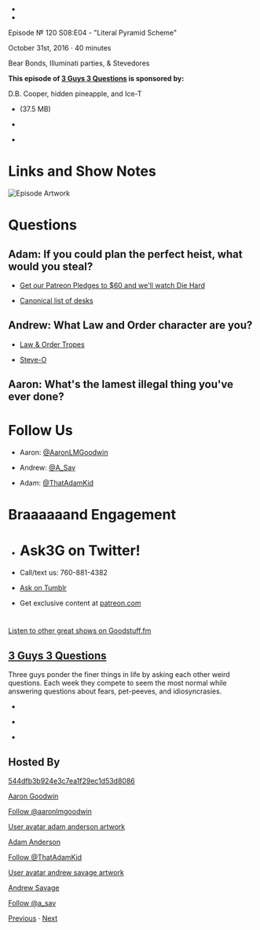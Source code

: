 -

-

Episode № 120 S08:E04 - "Literal Pyramid Scheme"

October 31st, 2016 · 40 minutes

Bear Bonds, Illuminati parties, & Stevedores

**This episode of [3 Guys 3 Questions](/3g3q) is sponsored by:**

D.B. Cooper, hidden pineapple, and Ice-T

- [](http://podcasts-1.feedpress.co/13789/3G3Q%20-%20S08E03.mp3)(37.5 MB)

- [](http://twitter.com/intent/tweet?text=3%20Guys%203%20Questions%20%E2%84%96%20120%20on%20@goodstuff_fm%20-%20http://goodstuff.fm/3g3q/120)

- [](http://www.facebook.com/sharer/sharer.php?u=http://goodstuff.fm/3g3q/120)

# Links and Show Notes

![Episode Artwork](http://l.gdwn.co/1brzy.jpg)

# Questions

## Adam: If you could plan the perfect heist, what would you steal?

- [Get our Patreon Pledges to $60 and we'll watch Die Hard](https://www.patreon.com/3g3q)

- [Canonical list of desks](http://bit.ly/2cXFm2J)

## Andrew: What Law and Order character are you?

- [Law & Order Tropes](http://tvtropes.org/pmwiki/pmwiki.php/Characters/LawAndOrder)

- [Steve-O](http://bit.ly/2dAHLyr)

## Aaron: What's the lamest illegal thing you've ever done?

# Follow Us

- Aaron: [@AaronLMGoodwin](http://twitter.com/aaronlmgoodwin)

- Andrew: [@A_Sav](http://twitter.com/a_sav)

- Adam: [@ThatAdamKid](http://twitter.com/thatadamkid)

# Braaaaaand Engagement

- # Ask3G on Twitter!

- Call/text us: 760-881-4382

- [Ask on Tumblr](http://3g3q.co/ask)

- Get exclusive content at [patreon.com](http://www.patreon.com/3g3q)

#

[Listen to other great shows on Goodstuff.fm](http://www.goodstuff.fm)

## [3 Guys 3 Questions](/3g3q)

Three guys ponder the finer things in life by asking each other weird questions. Each week they compete to seem the most normal while answering questions about fears, pet-peeves, and idiosyncrasies.

- [](https://itunes.apple.com/us/podcast/3-guys-3-questions/id914129482)

- [](http://feed.3g3q.co/)

- [](mailto:3guys3questions@gmail.com?cc=sponsorship%40goodstuff.fm&subject=%5BGoodStuff%20FM%5D%20Sponsorship%20Inquiry%20for%203%20Guys%203%20Questions)

## Hosted By

[544dfb3b924e3c7ea1f29ec1d53d8086](/people/aaron-goodwin)[](http://gravatar.com/avatar/544dfb3b924e3c7ea1f29ec1d53d8086.png?s=300&r=pg)

[Aaron Goodwin](/people/aaron-goodwin)

[Follow @aaronlmgoodwin](https://twitter.com/aaronlmgoodwin)

[User avatar adam anderson artwork](/people/adam-anderson)[](https://goodstuffs3.s3.amazonaws.com/uploads/user/avatar/89/user_avatar_adam-anderson_artwork.png)

[Adam Anderson](/people/adam-anderson)

[Follow @ThatAdamKid](https://twitter.com/ThatAdamKid)

[User avatar andrew savage artwork](/people/andrew-savage)[](https://goodstuffs3.s3.amazonaws.com/uploads/user/avatar/95/user_avatar_andrew-savage_artwork.png)

[Andrew Savage](/people/andrew-savage)

[Follow @a_sav](https://twitter.com/a_sav)

[Previous](/3g3q/119) · [Next](/3g3q/121)
